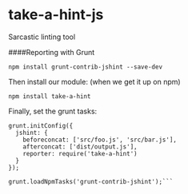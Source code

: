 # take-a-hint-js
Sarcastic linting tool 

####Reporting with Grunt

```npm install grunt-contrib-jshint --save-dev```

Then install our module: (when we get it up on npm)

```npm install take-a-hint```

Finally, set the grunt tasks:

```
grunt.initConfig({
  jshint: {
    beforeconcat: ['src/foo.js', 'src/bar.js'],
    afterconcat: ['dist/output.js'],
    reporter: require('take-a-hint')
  }
});

grunt.loadNpmTasks('grunt-contrib-jshint');```
